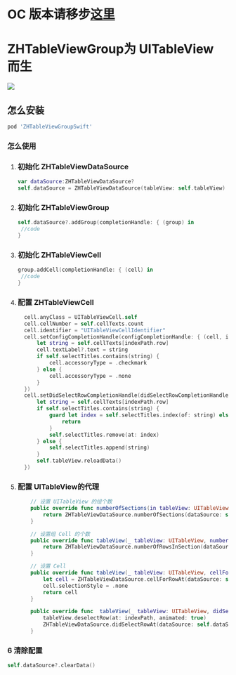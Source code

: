 
# OC 版本请移步[这里](https://github.com/josercc/ZHTableViewGroup)
# ZHTableViewGroup为 UITableView 而生

![](http://olg3v8vew.bkt.clouddn.com/2017-03-16-38.gif)

## 怎么安装

```ruby
pod 'ZHTableViewGroupSwift'
```



### 怎么使用

1. ### 初始化 ZHTableViewDataSource

   ```swift
   var dataSource:ZHTableViewDataSource?
   self.dataSource = ZHTableViewDataSource(tableView: self.tableView)
   ```

2. ### 初始化 ZHTableViewGroup 

   ```swift
   self.dataSource?.addGroup(completionHandle: { (group) in
   	//code
   }
   ```

3. ### 初始化 ZHTableViewCell

   ```swift
   group.addCell(completionHandle: { (cell) in
   	//code
   }
   ```

4. ### 配置 ZHTableViewCell

   ```swift
     cell.anyClass = UITableViewCell.self
     cell.cellNumber = self.cellTexts.count
     cell.identifier = "UITableViewCellIdentifier"
     cell.setConfigCompletionHandle(configCompletionHandle: { (cell, indexPath) in
         let string = self.cellTexts[indexPath.row]
         cell.textLabel?.text = string
         if self.selectTitles.contains(string) {
             cell.accessoryType = .checkmark
         } else {
             cell.accessoryType = .none
         }
     })
     cell.setDidSelectRowCompletionHandle(didSelectRowCompletionHandle: { (cell, indexPath) in
         let string = self.cellTexts[indexPath.row]
         if self.selectTitles.contains(string) {
             guard let index = self.selectTitles.index(of: string) else {
                 return
             }
             self.selectTitles.remove(at: index)
         } else {
             self.selectTitles.append(string)
         }
         self.tableView.reloadData()
     })
   ```

5. ### 配置 UITableView的代理

   ```swift
       // 设置 UITableView 的组个数
       public override func numberOfSections(in tableView: UITableView) -> Int {
           return ZHTableViewDataSource.numberOfSections(dataSource: self.dataSource)
       }

       // 设置组 Cell 的个数
       public override func tableView(_ tableView: UITableView, numberOfRowsInSection section: Int) -> Int {
           return ZHTableViewDataSource.numberOfRowsInSection(dataSource: self.dataSource, section: section)
       }

       // 设置 Cell
       public override func tableView(_ tableView: UITableView, cellForRowAt indexPath: IndexPath) -> UITableViewCell {
           let cell = ZHTableViewDataSource.cellForRowAt(dataSource: self.dataSource, indexPath: indexPath)
           cell.selectionStyle = .none
           return cell
       }

       public override func  tableView(_ tableView: UITableView, didSelectRowAt indexPath: IndexPath) {
           tableView.deselectRow(at: indexPath, animated: true)
           ZHTableViewDataSource.didSelectRowAt(dataSource: self.dataSource, indexPath: indexPath)
       }
   ```

### 6 清除配置

```swift
self.dataSource?.clearData()
```
